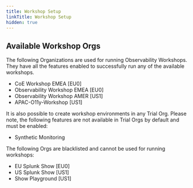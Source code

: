 ```yaml
---
title: Workshop Setup
linkTitle: Workshop Setup
hidden: true
---
```


## Available Workshop Orgs

The following Organizations are used for running Observability Workshops. They have all the features enabled to successfully run any of the available workshops.

- CoE Workshop EMEA [EU0]
- Observability Workshop EMEA [EU0]
- Observability Workshop AMER [US1]
- APAC-O11y-Workshop [US1]

It is also possible to create workshop environments in any Trial Org. Please note, the following features are not available in Trial Orgs by default and must be enabled:

- Synthetic Monitoring

The following Orgs are blacklisted and cannot be used for running workshops:

- EU Splunk Show [EU0]
- US Splunk Show [US1]
- Show Playground [US1]
